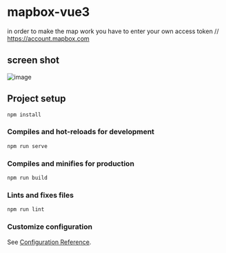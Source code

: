 # mapbox-vue3

in order to make the map work you have to enter your own access token 
// https://account.mapbox.com



## screen shot

![image](https://user-images.githubusercontent.com/68159055/155503770-fd72caec-484f-4d61-95f2-e45b48863b64.png)


## Project setup
```
npm install
```

### Compiles and hot-reloads for development
```
npm run serve
```

### Compiles and minifies for production
```
npm run build
```

### Lints and fixes files
```
npm run lint
```

### Customize configuration
See [Configuration Reference](https://cli.vuejs.org/config/).
